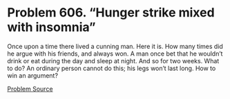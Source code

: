 # Problem 606. “Hunger strike mixed with insomnia”

Once upon a time there lived a cunning man. Here it is. How many times did he argue with his friends, and always won. A man once bet that he wouldn’t drink or eat during the day and sleep at night. And so for two weeks. What to do? An ordinary person cannot do this; his legs won’t last long. How to win an argument?

[Problem Source](https://www.trizland.ru/tasks/1721/)